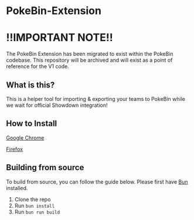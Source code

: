 # PokeBin-Extension

# !!IMPORTANT NOTE!!

The PokeBin Extension has been migrated to exist within the PokeBin codebase. This repository will be archived and will exist as a point of reference for the
V1 code.

## What is this?

This is a helper tool for importing & exporting your teams to PokeBin while we wait for official Showdown integration!

## How to Install

[Google Chrome](https://chromewebstore.google.com/detail/pokebin-extension/ocecmbgimabilhmaflhfakikamnbecjm)

[Firefox](https://addons.mozilla.org/en-US/firefox/addon/pokebin-extension/)

## Building from source

To build from source, you can follow the guide below. Please first have [Bun](https://bun.sh/) installed.

1. Clone the repo
2. Run `bun install`
3. Run `bun run build`
